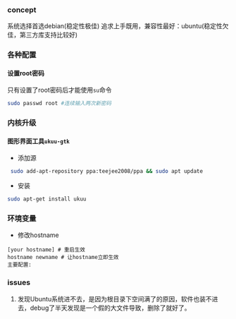 ### concept
系统选择首选debian(稳定性极佳)
追求上手既用，兼容性最好：ubuntu(稳定性欠佳，第三方库支持比较好)

### 各种配置
#### 设置root密码
只有设置了root密码后才能使用`su`命令
```bash
sudo passwd root #连续输入两次新密码
```
### 内核升级
#### 图形界面工具`ukuu-gtk`
- 添加源
```bash
 sudo add-apt-repository ppa:teejee2008/ppa && sudo apt update
```
- 安装
```bash
sudo apt-get install ukuu
```
### 环境变量 
- 修改hostname
```/etc/hostname
[your hostname] # 重启生效
hostname newname # 让hostname立即生效
主要配置:
```



### issues
1. 发现Ubuntu系统进不去，是因为根目录下空间满了的原因，软件也装不进去，debug了半天发现是一个假的大文件导致，删除了就好了。